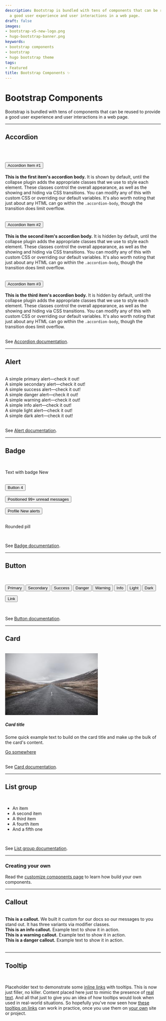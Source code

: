 ```yaml
---
description: Bootstrap is bundled with tens of components that can be reused to provide
  a good user experience and user interactions in a web page.
draft: false
images:
- bootstrap-v5-new-logo.png
- hugo-bootstrap-banner.png
keywords:
- bootstrap components
- bootstrap
- hugo bootstrap theme
tags:
- Featured
title: Bootstrap Components ✨
---
```


# Bootstrap Components

Bootstrap is bundled with tens of components that can be reused to provide a good user experience and user interactions in a web page.

---

## Accordion

<br>

<div class="accordion" id="accordionExample">
  <div class="accordion-item">
    <h2 class="accordion-header" id="headingOne">
      <button class="accordion-button" type="button" data-bs-toggle="collapse" data-bs-target="#collapseOne" aria-expanded="true" aria-controls="collapseOne">
        Accordion Item #1
      </button>
    </h2>
    <div id="collapseOne" class="accordion-collapse collapse show" aria-labelledby="headingOne" data-bs-parent="#accordionExample">
      <div class="accordion-body">
        <strong>This is the first item's accordion body.</strong> It is shown by default, until the collapse plugin adds the appropriate classes that we use to style each element. These classes control the overall appearance, as well as the showing and hiding via CSS transitions. You can modify any of this with custom CSS or overriding our default variables. It's also worth noting that just about any HTML can go within the <code>.accordion-body</code>, though the transition does limit overflow.
      </div>
    </div>
  </div>
  <div class="accordion-item">
    <h2 class="accordion-header" id="headingTwo">
      <button class="accordion-button collapsed" type="button" data-bs-toggle="collapse" data-bs-target="#collapseTwo" aria-expanded="false" aria-controls="collapseTwo">
        Accordion Item #2
      </button>
    </h2>
    <div id="collapseTwo" class="accordion-collapse collapse" aria-labelledby="headingTwo" data-bs-parent="#accordionExample">
      <div class="accordion-body">
        <strong>This is the second item's accordion body.</strong> It is hidden by default, until the collapse plugin adds the appropriate classes that we use to style each element. These classes control the overall appearance, as well as the showing and hiding via CSS transitions. You can modify any of this with custom CSS or overriding our default variables. It's also worth noting that just about any HTML can go within the <code>.accordion-body</code>, though the transition does limit overflow.
      </div>
    </div>
  </div>
  <div class="accordion-item">
    <h2 class="accordion-header" id="headingThree">
      <button class="accordion-button collapsed" type="button" data-bs-toggle="collapse" data-bs-target="#collapseThree" aria-expanded="false" aria-controls="collapseThree">
        Accordion Item #3
      </button>
    </h2>
    <div id="collapseThree" class="accordion-collapse collapse" aria-labelledby="headingThree" data-bs-parent="#accordionExample">
      <div class="accordion-body">
        <strong>This is the third item's accordion body.</strong> It is hidden by default, until the collapse plugin adds the appropriate classes that we use to style each element. These classes control the overall appearance, as well as the showing and hiding via CSS transitions. You can modify any of this with custom CSS or overriding our default variables. It's also worth noting that just about any HTML can go within the <code>.accordion-body</code>, though the transition does limit overflow.
      </div>
    </div>
  </div>
</div>

<br>

See [Accordion documentation](https://getbootstrap.com/docs/5.3/components/accordion/).

---

## Alert

<br>

<div class="alert alert-primary" role="alert">
  A simple primary alert—check it out!
</div>
<div class="alert alert-secondary" role="alert">
  A simple secondary alert—check it out!
</div>
<div class="alert alert-success" role="alert">
  A simple success alert—check it out!
</div>
<div class="alert alert-danger" role="alert">
  A simple danger alert—check it out!
</div>
<div class="alert alert-warning" role="alert">
  A simple warning alert—check it out!
</div>
<div class="alert alert-info" role="alert">
  A simple info alert—check it out!
</div>
<div class="alert alert-light" role="alert">
  A simple light alert—check it out!
</div>
<div class="alert alert-dark" role="alert">
  A simple dark alert—check it out!
</div>

<br>

See [Alert documentation](https://getbootstrap.com/docs/5.3/components/alerts/).

---

## Badge

<br>

<p>Text with badge <span class="badge bg-primary">New</span></p>

<br>

<button type="button" class="btn btn-primary">
  Button <span class="badge text-bg-secondary">4</span>
</button>

<br>
<br>

<button type="button" class="btn btn-primary position-relative">
  Positioned
  <span class="position-absolute top-0 start-100 translate-middle badge rounded-pill bg-danger">
    99+
    <span class="visually-hidden">unread messages</span>
  </span>
</button>

<br>
<br>

<button type="button" class="btn btn-primary position-relative">
  Profile
  <span class="position-absolute top-0 start-100 translate-middle p-2 bg-danger border border-light rounded-circle">
    <span class="visually-hidden">New alerts</span>
  </span>
</button>

<br>
<br>

<span class="badge rounded-pill text-bg-success">Rounded pill</span>

<br>

See [Badge documentation](https://getbootstrap.com/docs/5.3/components/badge/).

---

## Button

<br>

<button type="button" class="btn btn-primary">Primary</button>
<button type="button" class="btn btn-secondary">Secondary</button>
<button type="button" class="btn btn-success">Success</button>
<button type="button" class="btn btn-danger">Danger</button>
<button type="button" class="btn btn-warning">Warning</button>
<button type="button" class="btn btn-info">Info</button>
<button type="button" class="btn btn-light">Light</button>
<button type="button" class="btn btn-dark">Dark</button>

<button type="button" class="btn btn-link">Link</button>

<br>

See [Button documentation](https://getbootstrap.com/docs/5.3/components/buttons/).

---

## Card

<br>

<div class="card w-50">
  <img src="picsum-photo-300x200.jpg" class="card-img-top" alt="...">
  <div class="card-body">
    <h5 class="card-title">Card title</h5>
    <p class="card-text">Some quick example text to build on the card title and make up the bulk of the card's content.</p>
    <a href="#card" class="btn btn-primary">Go somewhere</a>
  </div>
</div>

<br>

See [Card documentation](https://getbootstrap.com/docs/5.3/components/card/).

---

## List group

<br>

<ul class="list-group">
  <li class="list-group-item">An item</li>
  <li class="list-group-item">A second item</li>
  <li class="list-group-item">A third item</li>
  <li class="list-group-item">A fourth item</li>
  <li class="list-group-item">And a fifth one</li>
</ul>

<br>

See [List group documentation](https://getbootstrap.com/docs/5.3/components/list-group/).

---

### Creating your own

Read the [customize components page](https://getbootstrap.com/docs/5.3/customize/components/) to learn how build your own components.

---

## Callout

<br>

<div class="callout">
    <strong>This is a callout.</strong> We built it custom for our docs so our messages to you stand out. It has three variants via modifier classes.
</div>

<div class="callout callout-info">
    <strong>This is an info callout.</strong> Example text to show it in action.
</div>

<div class="callout callout-warning">
    <strong>This is a warning callout.</strong> Example text to show it in action.
</div>

<div class="callout callout-danger">
    <strong>This is a danger callout.</strong> Example text to show it in action.
</div>

<br>

---

## Tooltip

<br>

<div class="tooltip">
  <p class="">
  Placeholder text to demonstrate some <a href="#" data-bs-toggle="tooltip" data-bs-title="Default tooltip">inline links</a> with tooltips. This is now just filler, no killer. Content placed here just to mimic the presence of <a href="#" data-bs-toggle="tooltip" data-bs-title="Another tooltip">real text</a>. And all that just to give you an idea of how tooltips would look when used in real-world situations. So hopefully you've now seen how <a href="#" data-bs-toggle="tooltip" data-bs-title="Another one here too">these tooltips on links</a> can work in practice, once you use them on <a href="#" data-bs-toggle="tooltip" data-placement="bottom" data-bs-title="The last tip!">your own</a> site or project.
  </p>
</div>

<br>
